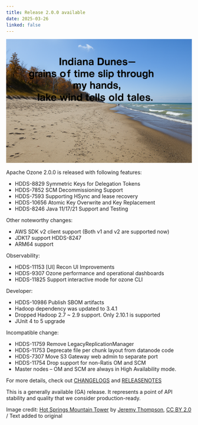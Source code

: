```yaml
---
title: Release 2.0.0 available
date: 2025-03-26
linked: false
---
```

<!---
  Licensed under the Apache License, Version 2.0 (the "License");
  you may not use this file except in compliance with the License.
  You may obtain a copy of the License at

   http://www.apache.org/licenses/LICENSE-2.0

  Unless required by applicable law or agreed to in writing, software
  distributed under the License is distributed on an "AS IS" BASIS,
  WITHOUT WARRANTIES OR CONDITIONS OF ANY KIND, either express or implied.
  See the License for the specific language governing permissions and
  limitations under the License. See accompanying LICENSE file.
-->

![Indiana-Dunes-haiku](releases/2.0.0.jpg)

Apache Ozone 2.0.0 is released with following features:

- HDDS-8829 Symmetric Keys for Delegation Tokens
- HDDS-7852 SCM Decommissioning Support
- HDDS-7593 Supporting HSync and lease recovery
- HDDS-10656 Atomic Key Overwrite and Key Replacement
- HDDS-8246 Java 11/17/21 Support and Testing

Other noteworthy changes:

- AWS SDK v2 client support (Both v1 and v2 are supported now)
- JDK17 support HDDS-8247
- ARM64 support

Observability:

- HDDS-11153 [UI] Recon UI Improvements
- HDDS-9307 Ozone performance and operational dashboards
- HDDS-11825 Support interactive mode for ozone CLI

Developer:

- HDDS-10986 Publish SBOM artifacts
- Hadoop dependency was updated to 3.4.1
- Dropped Hadoop 2.7 ~ 2.9 support. Only 2.10.1 is supported
- JUnit 4 to 5 upgrade

Incompatible change:

- HDDS-11759 Remove LegacyReplicationManager
- HDDS-11753 Deprecate file per chunk layout from datanode code
- HDDS-7307 Move S3 Gateway web admin to separate port
- HDDS-11754 Drop support for non-Ratis OM and SCM
- Master nodes – OM and SCM are always in High Availability mode.

For more details, check out [CHANGELOGS](2.0.0/CHANGELOG.2.0.0.html) and [RELEASENOTES](2.0.0/RELEASENOTES.2.0.0.html)

This is a generally available (GA) release.
It represents a point of API stability and quality that we consider production-ready.


Image credit: [Hot Springs Mountain Tower][image] by [Jeremy Thompson][author], [CC BY 2.0][cc] / Text added to original

[image]: https://www.flickr.com/photos/rollercoasterphilosophy/52894005148
[author]: https://www.flickr.com/photos/rollercoasterphilosophy/
[cc]: https://creativecommons.org/licenses/by/2.0/
